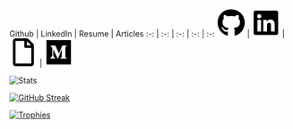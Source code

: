 Github | LinkedIn | Resume | Articles 
:-: | :-: | :-: | :-: | :-:
[![github](.images/github.png)](https://github.com/vortex-hue) | [![linkedin](.images/linkedin.png)](https://www.linkedin.com/in/peter-ani-642a5722a) | [![resume](.images/file.png)](https://drive.google.com/file/d/1Td0HxjnbTcx1Gj2w-Cq6drpUKmb1_0a8/view?usp=sharing) | [![medium](.images/medium.png)](https://vortex-hue.medium.com) 

![Stats](https://github-readme-stats.vercel.app/api?username=vortex-hue&show_icons=true&theme=transparent&hide_border=true&hide=stars)

[![GitHub Streak](https://github-readme-streak-stats.herokuapp.com?user=vortex-hue&theme=tokyonight_duo&hide_border=true&border_radius=0)](https://git.io/streak-stats)

[![Trophies](https://github-profile-trophy.vercel.app/?username=vortex-hue&column=-1&theme=algolia&rank=SECRET,SSS,SS,S,AAA,AA,A&no-bg=true&no-frame=true)](https://github.com/vortex-hue)
